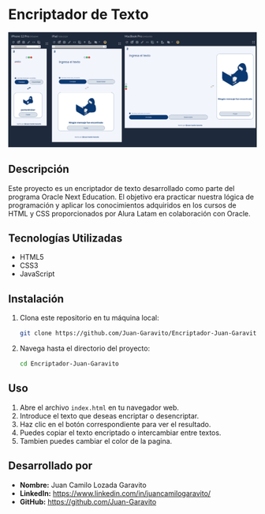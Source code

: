 # Encriptador de Texto

![Encriptador](./assets/encriptador.png)

## Descripción

Este proyecto es un encriptador de texto desarrollado como parte del programa Oracle Next Education. El objetivo era practicar nuestra lógica de programación y aplicar los conocimientos adquiridos en los cursos de HTML y CSS proporcionados por Alura Latam en colaboración con Oracle.


## Tecnologías Utilizadas

- HTML5
- CSS3
- JavaScript

## Instalación

1. Clona este repositorio en tu máquina local:
    ```bash
    git clone https://github.com/Juan-Garavito/Encriptador-Juan-Garavito.git
    ```
2. Navega hasta el directorio del proyecto:
    ```bash
    cd Encriptador-Juan-Garavito
    ``` 

## Uso

1. Abre el archivo `index.html` en tu navegador web.
2. Introduce el texto que deseas encriptar o desencriptar.
3. Haz clic en el botón correspondiente para ver el resultado.
4. Puedes copiar el texto encriptado o intercambiar entre textos.
5. Tambien puedes cambiar el color de la pagina.

## Desarrollado por

- **Nombre:** Juan Camilo Lozada Garavito
- **LinkedIn:** https://www.linkedin.com/in/juancamilogaravito/
- **GitHub:** https://github.com/Juan-Garavito


